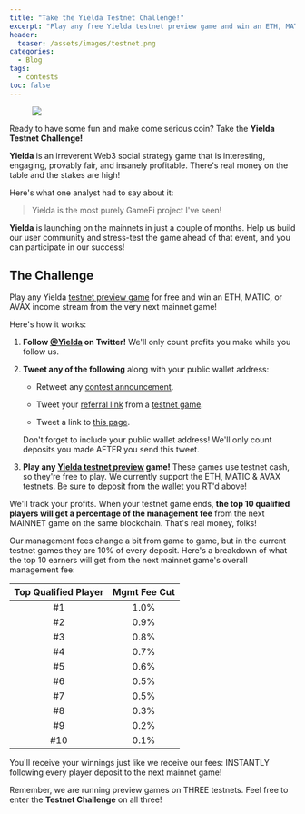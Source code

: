 ```yaml
---
title: "Take the Yielda Testnet Challenge!"
excerpt: "Play any free Yielda testnet preview game and win an ETH, MATIC, or AVAX income stream from the very next mainnet game!"
header:
  teaser: /assets/images/testnet.png
categories:
  - Blog
tags:
  - contests
toc: false
---
```


<figure class="align-left" style="margin-top: 10px; margin-bottom: 10px; width: 150px;">
    <img src="{{ site.url }}{{ site.baseurl }}/assets/images/testnet.png">
</figure>

Ready to have some fun and make come serious coin? Take the **Yielda Testnet Challenge!**

**Yielda** is an irreverent Web3 social strategy game that is interesting, engaging, provably fair, and insanely profitable. There's real money on the table and the stakes are high! 

Here's what one analyst had to say about it:

> Yielda is the most purely GameFi project I've seen!

**Yielda** is launching on the mainnets in just a couple of months. Help us build our user community and stress-test the game ahead of that event, and you can participate in our success!

## The Challenge

Play any Yielda [testnet preview game](https://preview.yielda.io) for free and win an ETH, MATIC, or AVAX income stream from the very next mainnet game! 

Here's how it works:

1. **Follow [@Yielda](https://twitter.com/yielda_game) on Twitter!** We'll only count profits you make while you follow us.

1. **Tweet any of the following** along with your public wallet address:

    * Retweet any [contest announcement](https://twitter.com/yielda_game/status/1574915656973258752?s=20&t=AeS4WIkuqjf5Xf3HTiUrQg).
    
    * Tweet your [referral link](https://blog.yielda.io/blog/referrals) from a [testnet game](https://preview.yielda.io). 
    
    * Tweet a link to [this page](/blog/testnet-challenge).
    
    Don't forget to include your public wallet address! We'll only count deposits you made AFTER you send this tweet.

1. **Play any [Yielda testnet preview](https://preview.yielda.io) game!** These games use testnet cash, so they're free to play. We currently support the ETH, MATIC & AVAX testnets. Be sure to deposit from the wallet you RT'd above!

We'll track your profits. When your testnet game ends, **the top 10 qualified players will get a percentage of the management fee** from the next MAINNET game on the same blockchain. That's real money, folks! 

Our management fees change a bit from game to game, but in the current testnet games they are 10% of every deposit. Here's a breakdown of what the top 10 earners will get from the next mainnet game's overall management fee:

| Top Qualified Player | Mgmt Fee Cut |
| :-: | :-: |
| #1 | 1.0% | 
| #2 | 0.9% | 
| #3 | 0.8% | 
| #4 | 0.7% | 
| #5 | 0.6% | 
| #6 | 0.5% | 
| #7 | 0.5% | 
| #8 | 0.3% | 
| #9 | 0.2% | 
| #10 | 0.1% | 

You'll receive your winnings just like we receive our fees: INSTANTLY following every player deposit to the next mainnet game!

Remember, we are running preview games on THREE testnets. Feel free to enter the **Testnet Challenge** on all three! 